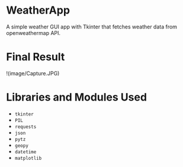# WeatherApp
  A simple weather GUI app with Tkinter that fetches weather data from openweathermap API.

# Final Result
!(image/Capture.JPG)
# Libraries and Modules Used
  
 - ```tkinter```
 - ```PIL```
 - ```requests```
 - ```json```
 - ```pytz```
 - ```geopy```
 - ```datetime```
 - ```matplotlib```
  
  

